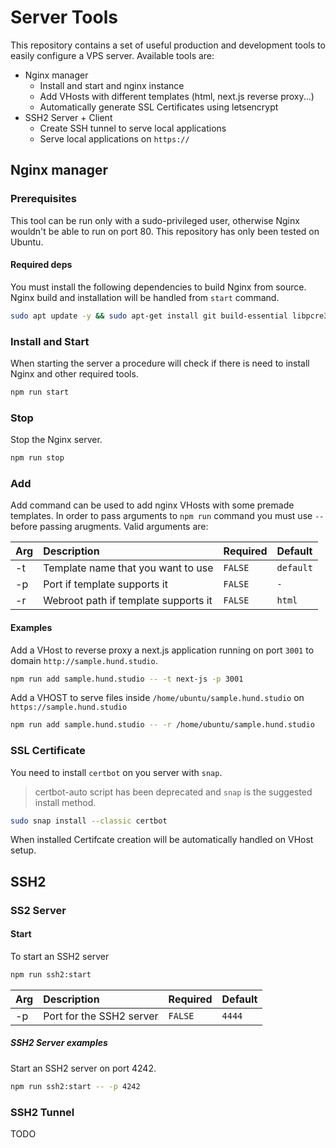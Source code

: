 # Server Tools

This repository contains a set of useful production and development tools to easily configure a VPS server. Available tools are:

- Nginx manager
  - Install and start and nginx instance
  - Add VHosts with different templates (html, next.js reverse proxy...)
  - Automatically generate SSL Certificates using letsencrypt
- SSH2 Server + Client
  - Create SSH tunnel to serve local applications
  - Serve local applications on `https://`

## Nginx manager

### Prerequisites

This tool can be run only with a sudo-privileged user, otherwise Nginx wouldn't be able to run on port 80. This repository has only been tested on Ubuntu.

#### Required deps

You must install the following dependencies to build Nginx from source.
Nginx build and installation will be handled from `start` command.

```bash
sudo apt update -y && sudo apt-get install git build-essential libpcre3 libpcre3-dev zlib1g zlib1g-dev libssl-dev libgd-dev libxml2 libxml2-dev uuid-dev
```

### Install and Start

When starting the server a procedure will check if there is need to install Nginx and other required tools.

```bash
npm run start
```

### Stop

Stop the Nginx server.

```bash
npm run stop
```

### Add

Add command can be used to add nginx VHosts with some premade templates. In order to pass arguments to `npm run` command you must use `--` before passing arugments.
Valid arguments are:

| Arg | Description                          | Required | Default   |
| :-- | :----------------------------------- | :------- | :-------- |
| -t  | Template name that you want to use   | `FALSE`  | `default` |
| -p  | Port if template supports it         | `FALSE`  | `-`       |
| -r  | Webroot path if template supports it | `FALSE`  | `html`    |

#### Examples

Add a VHost to reverse proxy a next.js application running on port `3001` to domain `http://sample.hund.studio`.

```bash
npm run add sample.hund.studio -- -t next-js -p 3001
```

Add a VHOST to serve files inside `/home/ubuntu/sample.hund.studio` on `https://sample.hund.studio`

```bash
npm run add sample.hund.studio -- -r /home/ubuntu/sample.hund.studio
```

### SSL Certificate

You need to install `certbot` on you server with `snap`.

> certbot-auto script has been deprecated and `snap` is the suggested install method.

```bash
sudo snap install --classic certbot
```

When installed Certifcate creation will be automatically handled on VHost setup.

## SSH2

### SS2 Server

#### Start

To start an SSH2 server

```bash
npm run ssh2:start
```

| Arg | Description              | Required | Default |
| :-- | :----------------------- | :------- | :------ |
| -p  | Port for the SSH2 server | `FALSE`  | `4444`  |

##### SSH2 Server examples

Start an SSH2 server on port 4242.

```bash
npm run ssh2:start -- -p 4242
```

### SSH2 Tunnel

TODO
